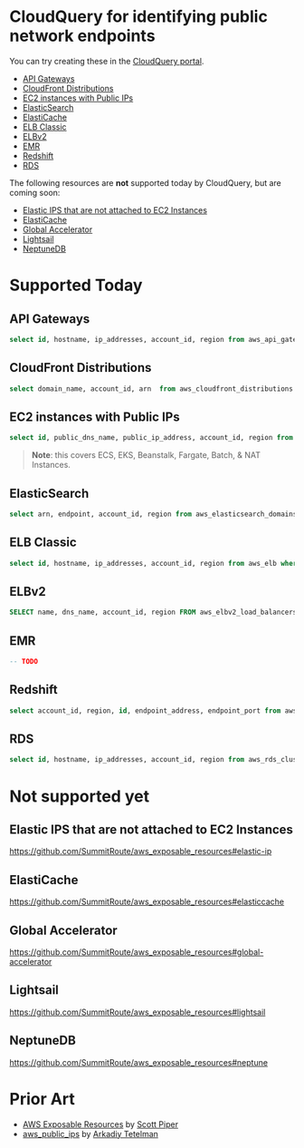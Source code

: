 # CloudQuery for identifying public network endpoints

You can try creating these in the [CloudQuery portal](https://app.cloudquery.io/admin/queries).

- [API Gateways](#api-gateways)
- [CloudFront Distributions](#cloudfront-distributions)
- [EC2 instances with Public IPs](#ec2-instances-with-public-ips)
- [ElasticSearch](#elasticsearch)
- [ElastiCache](#elasticache)
- [ELB Classic](#elb-classic)
- [ELBv2](#elbv2)
- [EMR](#emr)
- [Redshift](#redshift)
- [RDS](#rds)

The following resources are **not** supported today by CloudQuery, but are coming soon:
- [Elastic IPS that are not attached to EC2 Instances](#elastic-ips-that-are-not-attached-to-ec2-instances)
- [ElastiCache](#elasticache)
- [Global Accelerator](#global-accelerator)
- [Lightsail](#lightsail)
- [NeptuneDB](#neptunedb)

# Supported Today

## API Gateways

```sql
select id, hostname, ip_addresses, account_id, region from aws_api_gateway where public_ipaddress is not null
```

## CloudFront Distributions

```sql
select domain_name, account_id, arn  from aws_cloudfront_distributions
```

## EC2 instances with Public IPs

```sql
select id, public_dns_name, public_ip_address, account_id, region from aws_ec2_instances where public_ip_address is not null

```

> __Note__: this covers ECS, EKS, Beanstalk, Fargate, Batch, & NAT Instances.

## ElasticSearch

```sql
select arn, endpoint, account_id, region from aws_elasticsearch_domains
```

## ELB Classic

```sql
select id, hostname, ip_addresses, account_id, region from aws_elb where public_ip_address is not null
```

## ELBv2

```sql
SELECT name, dns_name, account_id, region FROM aws_elbv2_load_balancers WHERE scheme = 'internet-facing';
```

## EMR

```sql
-- TODO
```

## Redshift

```sql
select account_id, region, id, endpoint_address, endpoint_port from aws_redshift_clusters;

```

## RDS

```sql
select id, hostname, ip_addresses, account_id, region from aws_rds_clusters where public_ip_address is not null
```

# Not supported yet

## Elastic IPS that are not attached to EC2 Instances

https://github.com/SummitRoute/aws_exposable_resources#elastic-ip

## ElastiCache

https://github.com/SummitRoute/aws_exposable_resources#elasticcache

## Global Accelerator

https://github.com/SummitRoute/aws_exposable_resources#global-accelerator

## Lightsail

https://github.com/SummitRoute/aws_exposable_resources#lightsail

## NeptuneDB

https://github.com/SummitRoute/aws_exposable_resources#neptune


# Prior Art

* [AWS Exposable Resources](https://github.com/SummitRoute/aws_exposable_resources#resources-that-can-be-made-public-through-network-access) by [Scott Piper](https://twitter.com/0xdabbad00)
* [aws_public_ips](https://github.com/arkadiyt/aws_public_ips) by [Arkadiy Tetelman](https://twitter.com/arkadiyt)
